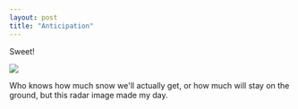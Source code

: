 ```yaml
---
layout: post
title: "Anticipation"
---
```


<p>Sweet!</p>
<p><img src="/images/radar.jpg"></p>
<p>Who knows how much snow we'll actually get, or how much will stay on the ground, but this radar image made my day.</p>
 
